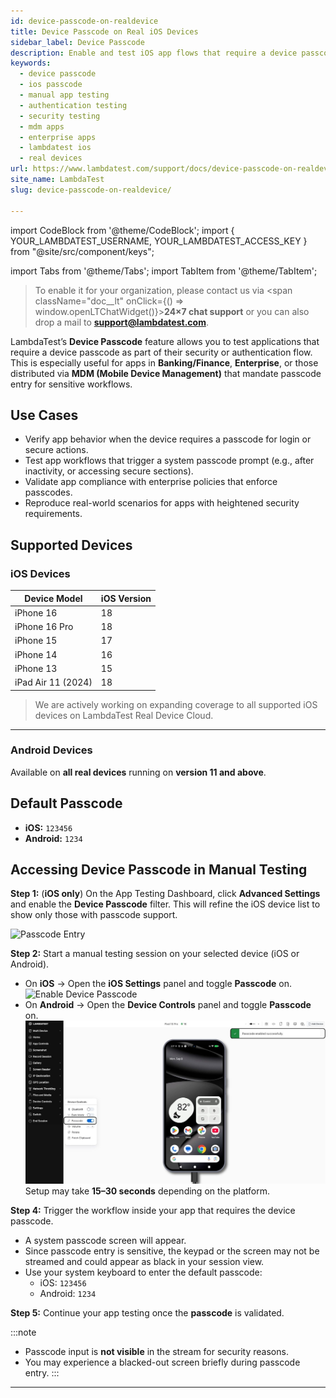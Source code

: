 ```yaml
---
id: device-passcode-on-realdevice
title: Device Passcode on Real iOS Devices
sidebar_label: Device Passcode
description: Enable and test iOS app flows that require a device passcode during manual sessions on real iPhones and iPads.
keywords:
  - device passcode
  - ios passcode
  - manual app testing
  - authentication testing
  - security testing
  - mdm apps
  - enterprise apps
  - lambdatest ios
  - real devices
url: https://www.lambdatest.com/support/docs/device-passcode-on-realdevice/
site_name: LambdaTest
slug: device-passcode-on-realdevice/

---
```


import CodeBlock from '@theme/CodeBlock';
import { YOUR_LAMBDATEST_USERNAME, YOUR_LAMBDATEST_ACCESS_KEY } from "@site/src/component/keys";

import Tabs from '@theme/Tabs';
import TabItem from '@theme/TabItem';

<script type="application/ld+json"
      dangerouslySetInnerHTML={{ __html: JSON.stringify({
       "@context": "https://schema.org",
        "@type": "BreadcrumbList",
        "itemListElement": [{
          "@type": "ListItem",
          "position": 1,
          "name": "Home",
          "item": "https://www.lambdatest.com"
        },{
          "@type": "ListItem",
          "position": 2,
          "name": "Support",
          "item": "https://www.lambdatest.com/support/docs/"
        },{
          "@type": "ListItem",
          "position": 3,
          "name": "Device Passcode on Real iOS Devices",
          "item": "https://www.lambdatest.com/support/docs/device-passcode-on-realdevice/"
        }]
      })
    }}
></script>

> To enable it for your organization, please contact us via <span className="doc__lt" onClick={() => window.openLTChatWidget()}>**24×7 chat support**</span> or you can also drop a mail to **support@lambdatest.com**.<br />

LambdaTest’s **Device Passcode** feature allows you to test applications that require a device passcode as part of their security or authentication flow.  
This is especially useful for apps in **Banking/Finance**, **Enterprise**, or those distributed via **MDM (Mobile Device Management)** that mandate passcode entry for sensitive workflows.

## Use Cases

- Verify app behavior when the device requires a passcode for login or secure actions.  
- Test app workflows that trigger a system passcode prompt (e.g., after inactivity, or accessing secure sections).  
- Validate app compliance with enterprise policies that enforce passcodes.  
- Reproduce real-world scenarios for apps with heightened security requirements.

## Supported Devices

### iOS Devices

| Device Model          | iOS Version |
|-----------------------|-------------|
| iPhone 16            | 18 |
| iPhone 16 Pro        | 18 |
| iPhone 15            | 17 |
| iPhone 14            | 16 |
| iPhone 13            | 15 |
| iPad Air 11 (2024)   | 18 |

> We are actively working on expanding coverage to all supported iOS devices on LambdaTest Real Device Cloud.

---

### Android Devices
Available on **all real devices** running on **version 11 and above**.


## Default Passcode
- **iOS:**  `123456`  
- **Android:**  `1234`   

## Accessing Device Passcode in Manual Testing

**Step 1:** (**iOS only**) On the App Testing Dashboard, click **Advanced Settings** and enable the **Device Passcode** filter. This will refine the iOS device list to show only those with passcode support.   

![Passcode Entry](../assets/images/real-device-app-testing/passcodetoggle.png)  

**Step 2:** Start a manual testing session on your selected device (iOS or Android).  
- On **iOS** → Open the **iOS Settings** panel and toggle **Passcode** on.  
  ![Enable Device Passcode](../assets/images/real-device-app-testing/passcodeenabled.png) 
- On **Android** → Open the **Device Controls** panel and toggle **Passcode** on.  
  ![Enable Device Passcode](../assets/images/real-device-app-testing/Android-Passcode.png) 
Setup may take **15–30 seconds** depending on the platform.

**Step 4:** Trigger the workflow inside your app that requires the device passcode.  
- A system passcode screen will appear.  
- Since passcode entry is sensitive, the keypad or the screen may not be streamed and could appear as black in your session view.  
- Use your system keyboard to enter the default passcode:  
  - iOS: `123456`  
  - Android: `1234`   

**Step 5:** Continue your app testing once the **passcode** is validated.


:::note
- Passcode input is **not visible** in the stream for security reasons.  
- You may experience a blacked-out screen briefly during passcode entry. 
:::
---
